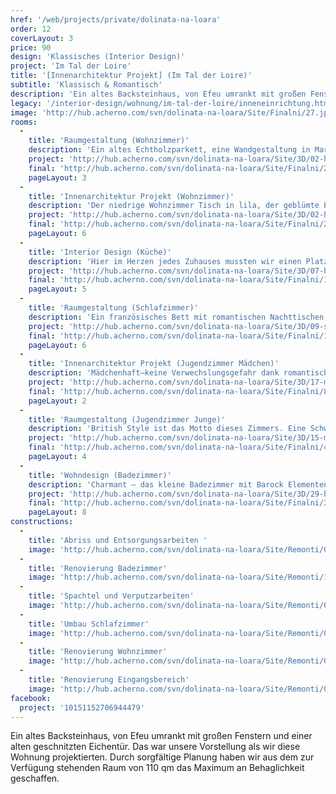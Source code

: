 ```yaml
---
href: '/web/projects/private/dolinata-na-loara'
order: 12
coverLayout: 3
price: 90
design: 'Klassisches (Interior Design)'
project: 'Im Tal der Loire'
title: '[Innenarchitektur Projekt] (Im Tal der Loire)'
subtitle: 'Klassisch & Romantisch'
description: 'Ein altes Backsteinhaus, von Efeu umrankt mit großen Fenstern und einer alten geschnitzten Eichentür. Das war unsere Vorstellung als wir diese Wohnung projektierten.'
legacy: '/interior-design/wohnung/im-tal-der-loire/inneneinrichtung.html'
image: 'http://hub.acherno.com/svn/dolinata-na-loara/Site/Finalni/27.jpg'
rooms:
  -
    title: 'Raumgestaltung (Wohnzimmer)'
    description: 'Ein altes Echtholzparkett, eine Wandgestaltung in Marmor Optik, dekorative Profile und viele verspielte Details geben diesem Arrangements eine heimelige Note.'
    project: 'http://hub.acherno.com/svn/dolinata-na-loara/Site/3D/02-h_f.jpg'
    final: 'http://hub.acherno.com/svn/dolinata-na-loara/Site/Finalni/29.jpg'
    pageLayout: 3
  -    
    title: 'Innenarchitektur Projekt (Wohnzimmer)'
    description: 'Der niedrige Wohnzimmer Tisch in lila, der geblümte Polstersessel und die kleinen Dekokissen mit ihrem fröhlichen Rosendessin, laden dich zu einem Tee aus edlem Porzellan ein und lassen dich entspannt das Rundherum vergessen.'
    project: 'http://hub.acherno.com/svn/dolinata-na-loara/Site/3D/02-h_f.jpg'
    final: 'http://hub.acherno.com/svn/dolinata-na-loara/Site/Finalni/28.jpg'
    pageLayout: 6
  -
    title: 'Interior Design (Küche)'
    description: 'Hier im Herzen jedes Zuhauses mussten wir einen Platz für alles Notwendige finden. Hier, wo die Familienabendessen zubereitet, wo jeden Abend Geschichten erzählt werden und wo an Festen die ganze Familie Beisammen ist.  Hier, wo das Schöne auch praktisch sein muss, wo die Naturstein-Arbeitsplatte schöne Details offenbart und die Tischplatte aus einem angenehmen Massivholz ist.'
    project: 'http://hub.acherno.com/svn/dolinata-na-loara/Site/3D/07-h_f.jpg'
    final: 'http://hub.acherno.com/svn/dolinata-na-loara/Site/Finalni/19.jpg'
    pageLayout: 5
  -
    title: 'Raumgestaltung (Schlafzimmer)'
    description: 'Ein französisches Bett mit romantischen Nachttischen, dezente Wandfarbe in Wischtechnik, imposante Vorhänge und ein Kronleuchter. Zusammen mit dem passenden Sekretär und den alten schwarz-weiß Fotografien entsteht ein stimmiges Schlafzimmerkonzept.'
    project: 'http://hub.acherno.com/svn/dolinata-na-loara/Site/3D/09-s_f.jpg'
    final: 'http://hub.acherno.com/svn/dolinata-na-loara/Site/Finalni/12.jpg'
    pageLayout: 6
  -
    title: 'Innenarchitektur Projekt (Jugendzimmer Mädchen)'
    description: 'Mädchenhaft–keine Verwechslungsgefahr dank romantischen rosa Vorhänge und einem weißen französischen Bett. Eine Steinwand setzt einen Kontrast zu dem kindlich verspielten lila Hintergrund.'
    project: 'http://hub.acherno.com/svn/dolinata-na-loara/Site/3D/17-m2_f.jpg'
    final: 'http://hub.acherno.com/svn/dolinata-na-loara/Site/Finalni/8.jpg'
    pageLayout: 2
  -
    title: 'Raumgestaltung (Jugendzimmer Junge)'
    description: 'British Style ist das Motto dieses Zimmers. Eine Schwarz-weiße Fototapete in Comic Style, ein Teppich mit dem Union Jack und ein Sitzsack in XXL machen dieses Teenagerzimmer einzigartig! Ein Mix aus Spannung, Individualität und Verspieltheit–eine Beschreibung die zu jedem Teenager passt.'
    project: 'http://hub.acherno.com/svn/dolinata-na-loara/Site/3D/15-m1_f.jpg'
    final: 'http://hub.acherno.com/svn/dolinata-na-loara/Site/Finalni/4.jpg'
    pageLayout: 4
  - 
    title: 'Wohndesign (Badezimmer)'
    description: 'Charmant – das kleine Badezimmer mit Barock Elementen bietet einen hohen Wohlfühlfaktor. Florale Fließen und Familienfotos geben dem Raum eine persönliche Note.'
    project: 'http://hub.acherno.com/svn/dolinata-na-loara/Site/3D/29-b_f.jpg'
    final: 'http://hub.acherno.com/svn/dolinata-na-loara/Site/Finalni/33.jpg'
    pageLayout: 8
constructions:
  -
    title: 'Abriss und Entsorgungsarbeiten '
    image: 'http://hub.acherno.com/svn/dolinata-na-loara/Site/Remonti/01-r.JPG'
  -
    title: 'Renovierung Badezimmer'
    image: 'http://hub.acherno.com/svn/dolinata-na-loara/Site/Remonti/12-r.JPG'
  -
    title: 'Spachtel und Verputzarbeiten'
    image: 'http://hub.acherno.com/svn/dolinata-na-loara/Site/Remonti/09-r.JPG'
  -
    title: 'Umbau Schlafzimmer'
    image: 'http://hub.acherno.com/svn/dolinata-na-loara/Site/Remonti/05-r.JPG'
  -
    title: 'Renovierung Wohnzimmer'
    image: 'http://hub.acherno.com/svn/dolinata-na-loara/Site/Remonti/03-r.JPG'
  - 
    title: 'Renovierung Eingangsbereich'
    image: 'http://hub.acherno.com/svn/dolinata-na-loara/Site/Remonti/06-r.JPG'
facebook:
  project: '10151152706944479'
---
```

Ein altes Backsteinhaus, von Efeu umrankt mit großen Fenstern und einer alten geschnitzten Eichentür. Das war unsere Vorstellung als wir diese Wohnung projektierten. 
Durch sorgfältige Planung haben wir aus dem zur Verfügung stehenden Raum von 110 qm das Maximum an Behaglichkeit geschaffen.